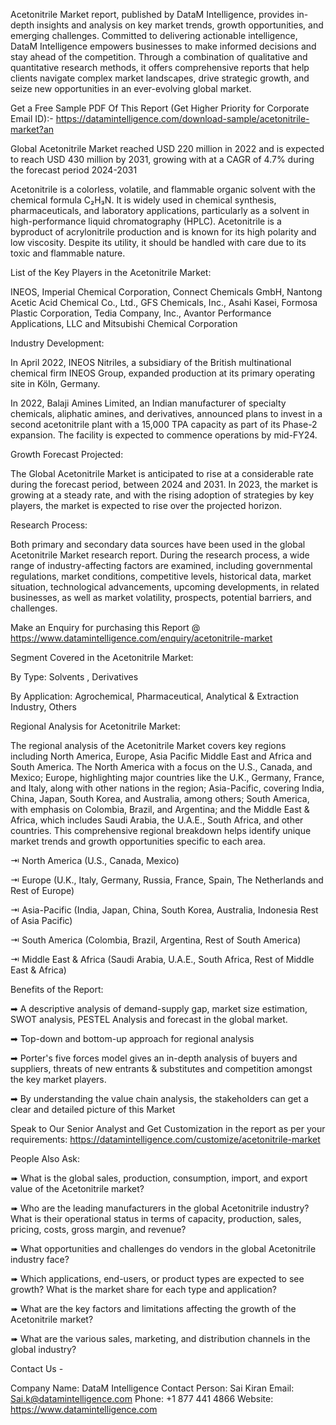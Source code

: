 Acetonitrile Market report, published by DataM Intelligence, provides in-depth insights and analysis on key market trends, growth opportunities, and emerging challenges. Committed to delivering actionable intelligence, DataM Intelligence empowers businesses to make informed decisions and stay ahead of the competition. Through a combination of qualitative and quantitative research methods, it offers comprehensive reports that help clients navigate complex market landscapes, drive strategic growth, and seize new opportunities in an ever-evolving global market.

Get a Free Sample PDF Of This Report (Get Higher Priority for Corporate Email ID):- https://datamintelligence.com/download-sample/acetonitrile-market?an

Global Acetonitrile Market reached USD 220 million in 2022 and is expected to reach USD 430 million by 2031, growing with at a CAGR of 4.7% during the forecast period 2024-2031

Acetonitrile is a colorless, volatile, and flammable organic solvent with the chemical formula C₂H₃N. It is widely used in chemical synthesis, pharmaceuticals, and laboratory applications, particularly as a solvent in high-performance liquid chromatography (HPLC). Acetonitrile is a byproduct of acrylonitrile production and is known for its high polarity and low viscosity. Despite its utility, it should be handled with care due to its toxic and flammable nature.

List of the Key Players in the Acetonitrile Market:

INEOS, Imperial Chemical Corporation, Connect Chemicals GmbH, Nantong Acetic Acid Chemical Co., Ltd., GFS Chemicals, Inc., Asahi Kasei, Formosa Plastic Corporation, Tedia Company, Inc., Avantor Performance Applications, LLC and Mitsubishi Chemical Corporation

Industry Development:

In April 2022, INEOS Nitriles, a subsidiary of the British multinational chemical firm INEOS Group, expanded production at its primary operating site in Köln, Germany.

In 2022, Balaji Amines Limited, an Indian manufacturer of specialty chemicals, aliphatic amines, and derivatives, announced plans to invest in a second acetonitrile plant with a 15,000 TPA capacity as part of its Phase-2 expansion. The facility is expected to commence operations by mid-FY24.

Growth Forecast Projected:

The Global Acetonitrile Market is anticipated to rise at a considerable rate during the forecast period, between 2024 and 2031. In 2023, the market is growing at a steady rate, and with the rising adoption of strategies by key players, the market is expected to rise over the projected horizon.

Research Process:

Both primary and secondary data sources have been used in the global Acetonitrile Market research report. During the research process, a wide range of industry-affecting factors are examined, including governmental regulations, market conditions, competitive levels, historical data, market situation, technological advancements, upcoming developments, in related businesses, as well as market volatility, prospects, potential barriers, and challenges.

Make an Enquiry for purchasing this Report @ https://www.datamintelligence.com/enquiry/acetonitrile-market

Segment Covered in the Acetonitrile Market:

By Type: Solvents , Derivatives

By Application: Agrochemical, Pharmaceutical, Analytical & Extraction Industry, Others

Regional Analysis for Acetonitrile Market:

The regional analysis of the Acetonitrile Market covers key regions including North America, Europe, Asia Pacific Middle East and Africa and South America. The North America with a focus on the U.S., Canada, and Mexico; Europe, highlighting major countries like the U.K., Germany, France, and Italy, along with other nations in the region; Asia-Pacific, covering India, China, Japan, South Korea, and Australia, among others; South America, with emphasis on Colombia, Brazil, and Argentina; and the Middle East & Africa, which includes Saudi Arabia, the U.A.E., South Africa, and other countries. This comprehensive regional breakdown helps identify unique market trends and growth opportunities specific to each area.

⇥ North America (U.S., Canada, Mexico)

⇥ Europe (U.K., Italy, Germany, Russia, France, Spain, The Netherlands and Rest of Europe)

⇥ Asia-Pacific (India, Japan, China, South Korea, Australia, Indonesia Rest of Asia Pacific)

⇥ South America (Colombia, Brazil, Argentina, Rest of South America)

⇥ Middle East & Africa (Saudi Arabia, U.A.E., South Africa, Rest of Middle East & Africa)

Benefits of the Report:

➡ A descriptive analysis of demand-supply gap, market size estimation, SWOT analysis, PESTEL Analysis and forecast in the global market.

➡ Top-down and bottom-up approach for regional analysis

➡ Porter's five forces model gives an in-depth analysis of buyers and suppliers, threats of new entrants & substitutes and competition amongst the key market players.

➡ By understanding the value chain analysis, the stakeholders can get a clear and detailed picture of this Market

Speak to Our Senior Analyst and Get Customization in the report as per your requirements: https://datamintelligence.com/customize/acetonitrile-market

People Also Ask:

➠ What is the global sales, production, consumption, import, and export value of the Acetonitrile market?

➠ Who are the leading manufacturers in the global Acetonitrile industry? What is their operational status in terms of capacity, production, sales, pricing, costs, gross margin, and revenue?

➠ What opportunities and challenges do vendors in the global Acetonitrile industry face?

➠ Which applications, end-users, or product types are expected to see growth? What is the market share for each type and application?

➠ What are the key factors and limitations affecting the growth of the Acetonitrile market?

➠ What are the various sales, marketing, and distribution channels in the global industry?

Contact Us -

Company Name: DataM Intelligence
Contact Person: Sai Kiran
Email: Sai.k@datamintelligence.com
Phone: +1 877 441 4866
Website: https://www.datamintelligence.com
